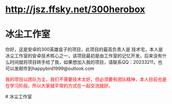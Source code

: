 # http://jsz.ffsky.net/300herobox
# 冰尘工作室
<p>
你好，这是安卓的300英雄盒子的项目，此项目的最高负责人是 技术宅，本人是冰尘工作室的安卓技术核心之一，该项目最初是由工作室的记忆开发，后来没有什么时间就将项目转手给了我，如果想加入我的项目，请联系QQ：20233211，也可以发邮件到happybird1999@outlook.com
</p>
<p style="color: #ff0000;">
我的项目以团队为主，我们不需要技术太好，但必须要有团队精神，本人目前也是在学习阶段，所以大家就平常的方式在一起交流就好。
</p>
# 冰尘工作室
